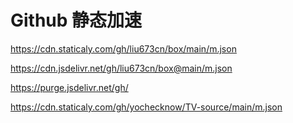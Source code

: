 # Github 静态加速


https://cdn.staticaly.com/gh/liu673cn/box/main/m.json

https://cdn.jsdelivr.net/gh/liu673cn/box@main/m.json

https://purge.jsdelivr.net/gh/

https://cdn.staticaly.com/gh/yochecknow/TV-source/main/m.json
